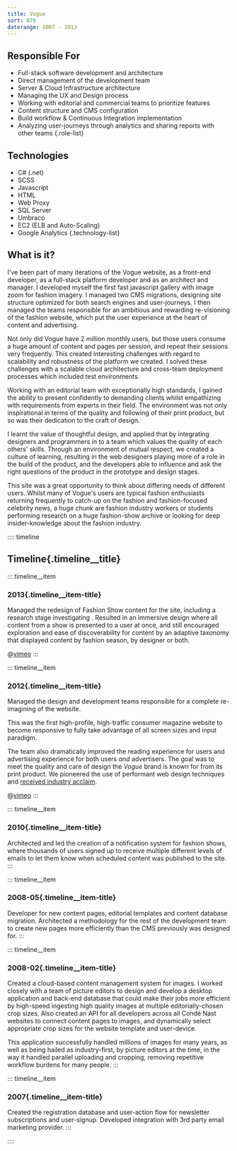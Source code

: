 ```yaml
---
title: Vogue
sort: 070
daterange: 2007 - 2013
---
```


## Responsible For
- Full-stack software development and architecture
- Direct management of the development team
- Server & Cloud Infrastructure architecture
- Managing the UX and Design process
- Working with editorial and commercial teams to prioritize features
- Content structure and CMS configuration
- Build workflow & Continuous Integration implementation
- Analyzing user-journeys through analytics and sharing reports with other teams
{.role-list}

## Technologies
- C# (.net)
- SCSS
- Javascript
- HTML
- Web Proxy
- SQL Server
- Umbraco
- EC2 (ELB and Auto-Scaling)
- Google Analytics
{.technology-list}

## What is it?

I've been part of many iterations of the Vogue website, as a front-end developer, as a full-stack platform developer and as an architect and manager. I developed myself the first fast javascript gallery with image zoom for fashion imagery. I managed two CMS migrations, designing site structure optimized for both search engines and user-journeys. I then managed the teams responsible for an ambitious and rewarding re-visioning of the fashion website, which put the user experience at the heart of content and advertising.

Not only did Vogue have 2 million monthly users, but those users consume a huge amount of content and pages per session, and repeat their sessions very frequently. This created interesting challenges with regard to scalability and robustness of the platform we created. I solved these challenges with a scalable cloud architecture and cross-team deployment processes which included test environments.

Working with an editorial team with exceptionally high standards, I gained the ability to present confidently to demanding clients whilst empathizing with requirements from experts in their field. The environment was not only inspirational in terms of the quality and following of their print product, but so was their dedication to the craft of design.

I learnt the value of thoughtful design, and applied that by integrating designers and programmers in to a team which values the quality of each others' skills. Through an environment of mutual respect, we created a culture of learning, resulting in the web designers playing more of a role in the build of the product, and the developers able to influence and ask the right questions of the product in the prototype and design stages.

This site was a great opportunity to think about differing needs of different users. Whilst many of Vogue's users are typical fashion enthusiasts returning frequently to catch-up on the fashion and fashion-focused celebrity news, a huge chunk are fashion industry workers or students performing research on a huge fashion-show archive or looking for deep insider-knowledge about the fashion industry.

:::: timeline
## Timeline{.timeline__title}

::: timeline__item
### 2013{.timeline__item-title}
Managed the redesign of Fashion Show content for the site, including a research stage investigating . Resulted in an immersive design where all content from a show is presented to a user at once, and still encouraged exploration and ease of discoverability for content by an adaptive taxonomy that displayed content by fashion season, by designer or both.

@[vimeo](117640576##864x540)
:::

::: timeline__item
### 2012{.timeline__item-title}
Managed the design and development teams responsible for a complete re-imagining of the website.

This was the first high-profile, high-traffic consumer magazine website to become responsive to fully take advantage of all screen sizes and input paradigm.

The team also dramatically improved the reading experience for users and advertising experience for both users *and* advertisers. The goal was to meet the quality and care of design the *Vogue* brand is known for from its print product. We pioneered the use of performant web design techniques and [received industry acclaim](http://typecast.com/blog/british-vogue-gets-top-marks-for-ux-and-branding).

@[vimeo](121965847##62)
:::

::: timeline__item
### 2010{.timeline__item-title}
Architected and led the creation of a notification system for fashion shows, where thousands of users signed up to receive multiple different levels of emails to let them know when scheduled content was published to the site.
:::


::: timeline__item
### 2008-05{.timeline__item-title}
Developer for new content pages, editorial templates and content database migration. Architected a methodology for the rest of the development team to create new pages more efficiently than the CMS previously was designed for.
:::

::: timeline__item
### 2008-02{.timeline__item-title}
Created a cloud-based content management system for images. I worked closely with a team of picture editors to design and develop a desktop application and back-end database that could make their jobs more efficient by high-speed ingesting high quality images at multiple editorially-chosen crop sizes. Also created an API for all developers across all Condé Nast websites to connect content pages to images, and dynamically select appropriate crop sizes for the website template and user-device.

This application successfully handled millions of images for many years, as well as being hailed as industry-first, by picture editors at the time, in the way it handled parallel uploading and cropping, removing repetitive workflow burdens for many people.
:::


::: timeline__item
### 2007{.timeline__item-title}
Created the registration database and user-action flow for newsletter subscriptions and user-signup. Developed integration with 3rd party email marketing provider.
:::


::::
